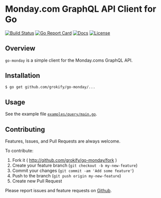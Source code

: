 # Monday.com GraphQL API Client for Go

[![Build Status][build-status-svg]][build-status-url]
[![Go Report Card][goreport-svg]][goreport-url]
[![Docs][docs-godoc-svg]][docs-godoc-url]
[![License][license-svg]][license-url]

## Overview

`go-monday` is a simple client for the Monday.coms GraphQL API.

## Installation

```bash
$ go get github.com/grokify/go-monday/...
```

## Usage

See the example file [`examples/query/main.go`](examples/query/main.go).

## Contributing

Features, Issues, and Pull Requests are always welcome.

To contribute:

1. Fork it ( http://github.com/grokify/go-monday/fork )
2. Create your feature branch (`git checkout -b my-new-feature`)
3. Commit your changes (`git commit -am 'Add some feature'`)
4. Push to the branch (`git push origin my-new-feature`)
5. Create new Pull Request

Please report issues and feature requests on [Github](https://github.com/grokify/go-monday).

 [build-status-svg]: https://github.com/grokify/go-monday/workflows/go%20build/badge.svg?branch=master
 [build-status-url]: https://github.com/grokify/go-monday/actions
 [goreport-svg]: https://goreportcard.com/badge/github.com/grokify/go-monday
 [goreport-url]: https://goreportcard.com/report/github.com/grokify/go-monday
 [docs-godoc-svg]: https://pkg.go.dev/badge/github.com/grokify/go-monday
 [docs-godoc-url]: https://pkg.go.dev/github.com/grokify/go-monday
 [license-svg]: https://img.shields.io/badge/license-MIT-blue.svg
 [license-url]: https://github.com/grokify/go-monday/blob/master/LICENSE
